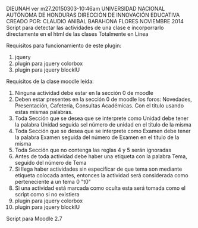 DIEUNAH ver m27.20150303-10:46am
UNIVERSIDAD NACIONAL AUTÓNOMA DE HONDURAS
DIRECCIÓN DE INNOVACIÓN EDUCATIVA
CREADO POR: CLAUDIO ANIBAL BARAHONA FLORES
NOVIEMBRE 2014
Script para detectar las actividades de una clase e incorporrarlo directamente en el html de las clases Totalmente en Línea

Requisitos para funcionamiento de este plugin:
 1. jquery
 2. plugin para jquery colorbox
 3. plugin para jquery blockIU

Requisitos de la clase moodle leida:
 1. Ninguna actividad debe estar en la sección 0 de moodle
 2. Deben estar presentes en la sección 0 de moodle los foros: Novedades, Presentación, Cafetería, Consultas Académicas. Con el titulo usando estas mismas palabras.
 3. Toda Sección que se desea que se interprete como Unidad debe tener la palabra Unidad seguida sel número de unidad en el título de la misma
 4. Toda Sección que se desea que se interprete como Examen debe tener la palabra Examen seguida del número de Examen en el título de la misma
 5. Toda Sección que no contenga las reglas 4 y 5 serán ignoradas
 6. Antes de toda actividad debe haber una etiqueta con la palabra Tema, seguido del número de Tema
 7. Si llega haber actividades sin especificar de que tema son mediante etiqueta colocada antes, entonces la actividad será considerada como perteneciente a un tema 0 "t0"
 8. Si una actividad está marcada como oculta esta será tomada como el script como si no existiera
 9. plugin para jquery colorbox
 10. plugin para jquery blockIU

 Script para Moodle 2.7

